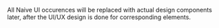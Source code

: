 All Naive UI occurences will be replaced with actual design components later, after the UI/UX design is done for corresponding elements.
